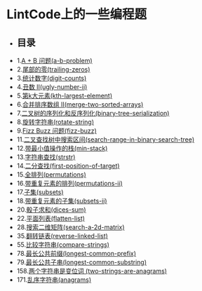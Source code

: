 # LintCode上的一些编程题
* ## 目录
* 1.[A + B 问题(a-b-problem)](/a-b-problem)
* 2.[尾部的零(trailing-zeros)](trailing-zeros)
* 3.[统计数字(digit-counts)](digit-counts)
* 4.[丑数 II(ugly-number-ii)](ugly-number-ii)
* 5.[第k大元素(kth-largest-element)](kth-largest-element)
* 6.[合并排序数组 II(merge-two-sorted-arrays)](merge-two-sorted-arrays)
* 7.[二叉树的序列化和反序列化(binary-tree-serialization)](binary-tree-serialization)
* 8.[旋转字符串(rotate-string)](rotate-string)
* 9.[Fizz Buzz 问题(fizz-buzz)](fizz-buzz)
* 11.[二叉查找树中搜索区间(search-range-in-binary-search-tree)](search-range-in-binary-search-tree)
* 12.[带最小值操作的栈(min-stack)](min-stack)
* 13.[字符串查找(strstr)](strstr)
* 14.[二分查找(first-position-of-target)](first-position-of-target)
* 15.[全排列(permutations)](permutations)
* 16.[带重复元素的排列(permutations-ii)](permutations-ii)
* 17.[子集(subsets)](subsets)
* 18.[带重复元素的子集(subsets-ii)](subsets-ii)
* 20.[骰子求和(dices-sum)](dices-sum)
* 22.[平面列表(flatten-list)](flatten-list)
* 28.[搜索二维矩阵(search-a-2d-matrix)](search-a-2d-matrix)
* 35.[翻转链表(reverse-linked-list)](reverse-linked-list)
* 55.[比较字符串(compare-strings)](compare-strings)
* 78.[最长公共前缀(longest-common-prefix)](longest-common-prefix)
* 79.[最长公共子串(longest-common-substring)](longest-common-substring)
* 158.[两个字符串是变位词 (two-strings-are-anagrams)](two-strings-are-anagrams)
* 171.[乱序字符串(anagrams)](anagrams)
